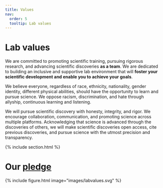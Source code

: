 ```yaml
---
title: Values
nav:
  order: 5
  tooltip: Lab values
---
```


# <i class="fas fa-hands-helping"></i>Lab values

We are committed to promoting scientific training, pursuing rigorous research, and advancing scientific discoveries **as a team**. We are dedicated to building an inclusive and supportive lab environment that will **foster your scientific development and enable you to achieve your goals**. 

We believe everyone, regardless of race, ethnicity, nationality, gender identity, different physical abilities, should have the opportunity to learn and pursue science. We oppose racism, discrimination, and hate through allyship, continuous learning and listening.

We will pursue scientific discovery with honesty, integrity, and rigor. We encourage collaboration, communication, and promoting science across multiple platforms. Acknowledging that science is advanced through the discoveries of others, we will make scientific discoveries open access, cite previous discoveries, and pursue science with the utmost precision and transparency. 

{% include section.html %}

# <i class="fas fa-hand-holding-heart"></i>Our [pledge](https://sammykatta.com/pledge)
{% include figure.html image="images/labvalues.svg" %}